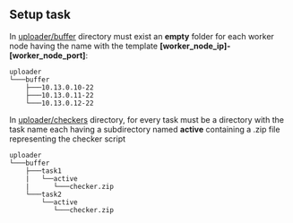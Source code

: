 ## Setup task

In [uploader/buffer](./checkerus/uploader/buffer/) directory must exist an **empty** folder for each worker node having the name with the template **[worker_node_ip]-[worker_node_port]**:

```
uploader
└───buffer
    ├───10.13.0.10-22
    ├───10.13.0.11-22
    └───10.13.0.12-22
```

In [uploader/checkers](./checkerus/uploader/checkers/) directory, for every task must be a directory with the task name each having a subdirectory named **active** containing a .zip file representing the checker script

```
uploader
└───buffer
    ├───task1
    |   └──active
    |      └───checker.zip
    └───task2
        └──active
           └───checker.zip
```
